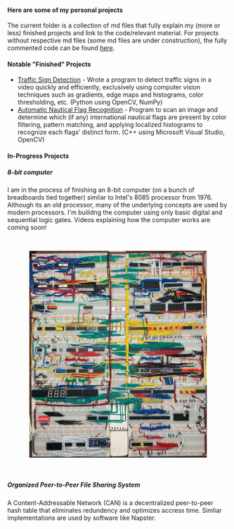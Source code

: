 #### Here are some of my personal projects


The current folder is a collection of md files that fully explain my (more or less) finished projects and link to the code/relevant material. For projects without respective md files (some md files are under construction), the fully commented code can be found [here](/Project_Files/8bit/).

#### Notable "Finished" Projects

* [Traffic Sign Detection](Traffic%20Sign%20Detection.md) - Wrote a program to detect traffic signs in a video quickly and efficiently, exclusively using computer vision techniques such as gradients, edge maps and histograms, color thresholding, etc. (Python using OpenCV, NumPy)
* [Automatic Nautical Flag Recognition](Automatic%20Flag%20Recognition.md) - Program to scan an image and determine which (if any) international nautical flags are present by color filtering, pattern matching, and applying localized histograms to recognize each flags’ distinct form. (C++ using Microsoft Visual Studio, OpenCV)

#### In-Progress Projects

##### 8-bit computer

I am in the process of finishing an 8-bit computer (on a bunch of breadboards tied together) simliar to Intel's 8085 processor from 1976. Although its an old processor, many of the underlying concepts are used by modern processors. I'm builidng the computer using only basic digital and sequential logic gates. Videos explaining how the computer works are coming soon!

<br><p align="center"><img width="80%" height="70%" src="Project_Files/8bit/media/full_8bit.jpg"></p><br>

##### Organized Peer-to-Peer File Sharing System

A Content-Addressable Network (CAN) is a decentralized peer-to-peer hash table that eliminates redundency and optimizes accress time. Simliar implementations are used by software like Napster.
